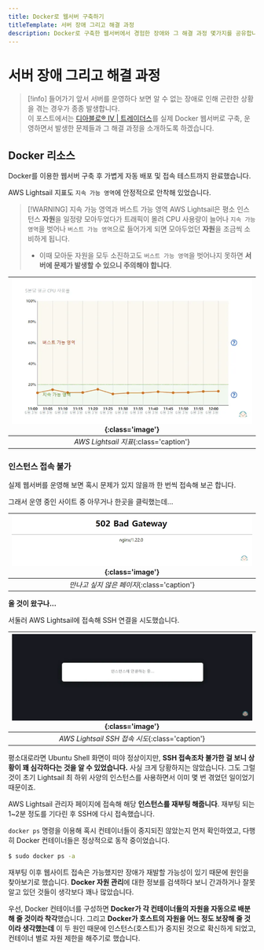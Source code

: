 ```yaml
---
title: Docker로 웹서버 구축하기
titleTemplate: 서버 장애 그리고 해결 과정
description: Docker로 구축한 웹서버에서 경험한 장애와 그 해결 과정 몇가지를 공유합니다.
---
```


# 서버 장애 그리고 해결 과정

> [!info] 들어가기 앞서
> 서버를 운영하다 보면 알 수 없는 장애로 인해 곤란한 상황을 겪는 경우가 종종 발생합니다.\
> 이 포스트에서는 [디아블로® IV | 트레이더스](https://d4.tradurs.com)를 실제 Docker 웹서버로 구축, 운영하면서 발생한 문제들과 그 해결 과정을 소개하도록 하겠습니다.

## Docker 리소스

Docker를 이용한 웹서버 구축 후 가볍게 자동 배포 및 접속 테스트까지 완료했습니다.

AWS Lightsail 지표도 `지속 가능 영역`에 안정적으로 안착해 있었습니다.

> [!WARNING] 지속 가능 영역과 버스트 가능 영역
> AWS Lightsail은 평소 인스턴스 **자원**을 일정량 모아두었다가 트래픽이 몰려 CPU 사용량이 늘어나 `지속 가능 영역`을 벗어나 `버스트 가능 영역`으로 들어가게 되면 모아두었던 **자원**을 조금씩 소비하게 됩니다.
>
> - 이때 모아둔 자원을 모두 소진하고도 `버스트 가능 영역`을 벗어나지 못하면 **서버에 문제가 발생할 수 있으니 주의해야 합니다**.

| ![AWS Lightsail 지표](./images/resolve/lightsail.webp){:class='image'} |
| :--------------------------------------------------------------------: |
|                 _AWS Lightsail 지표_{:class='caption'}                 |

### 인스턴스 접속 불가

실제 웹서버를 운영해 보면 혹시 문제가 있지 않을까 한 번씩 접속해 보곤 합니다.

그래서 운영 중인 사이트 중 아무거나 한곳을 클릭했는데...

| ![만나고 싶지 않은 페이지](./images/resolve/502.webp){:class='image'} |
| :-------------------------------------------------------------------: |
|              _만나고 싶지 않은 페이지_{:class='caption'}              |

**올 것이 왔구나...**

서둘러 AWS Lightsail에 접속해 SSH 연결을 시도했습니다.

| ![AWS Lightsail SSH 접속 시도](./images/resolve/ssh.webp){:class='image'} |
| :-----------------------------------------------------------------------: |
|              _AWS Lightsail SSH 접속 시도_{:class='caption'}              |

평소대로라면 Ubuntu Shell 화면이 떠야 정상이지만, **SSH 접속조차 불가한 걸 보니 상황이 꽤 심각하다는 것을 알 수 있었습니다.**
사실 크게 당황하지는 않았습니다. 그도 그럴 것이 초기 Lightsail 최 하위 사양의 인스턴스를 사용하면서 이미 몇 번 겪었던 일이었기 때문이죠.

AWS Lightsail 관리자 페이지에 접속해 해당 **인스턴스를 재부팅 해줍니다**. 재부팅 되는 1~2분 정도를 기다린 후 SSH에 다시 접속했습니다.

`docker ps` 명령을 이용해 혹시 컨테이너들이 중지되진 않았는지 먼저 확인하였고, 다행히 Docker 컨테이너들은 정상적으로 동작 중이었습니다.

```sh
$ sudo docker ps -a
```

재부팅 이후 웹사이트 접속은 가능했지만 장애가 재발할 가능성이 있기 때문에 원인을 찾아보기로 했습니다. **Docker 자원 관리**에 대한 정보를 검색하다 보니 간과하거나 잘못 알고 있던 것들이 생각보다 꽤나 많았습니다.

우선, Docker 컨테이너를 구성하면 **Docker가 각 컨테이너들의 자원을 자동으로 배분해 줄 것이라 착각**했습니다. 그리고 **Docker가 호스트의 자원을 어느 정도 보장해 줄 것이라 생각했는데** 이 두 원인 때문에 인스턴스(호스트)가 중지된 것으로 확신하게 되었고, 컨테이너 별로 자원 제한을 해주기로 했습니다.
